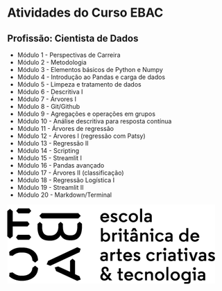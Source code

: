 # **Atividades do Curso EBAC**

## **Profissão: Cientista de Dados**

- Módulo 1 - Perspectivas de Carreira
- Módulo 2 - Metodologia
- Módulo 3 - Elementos básicos de Python e Numpy
- Módulo 4 - Introdução ao Pandas e carga de dados
- Módulo 5 - Limpeza e tratamento de dados
- Módulo 6 - Descritiva I
- Módulo 7 - Árvores I
- Módulo 8 - Git/Github
- Módulo 9 - Agregações e operações em grupos
- Módulo 10 - Análise descritiva para resposta contínua
- Módulo 11 - Árvores de regressão
- Módulo 12 - Árvores I (regressão com Patsy)
- Módulo 13 - Regressão II
- Módulo 14 - Scripting
- Módulo 15 - Streamlit I
- Módulo 16 - Pandas avançado
- Módulo 17 - Árvores II (classificação)
- Módulo 18 - Regressão Logística I
- Módulo 19 - Streamlit II
- Módulo 20 - Markdown/Terminal

![EBACLogo](https://github.com/raffaelhfarias/EBAC_Profissao_Cientista_de_Dados/blob/main/ebac_logo.png)
